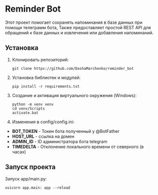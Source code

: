 # Reminder Bot

Этот проект помогает сохранять напоминания в базе данных при помощи телеграмм бота, 
Также предоставляет простой REST API для обращений к базе данных и извлечения или добавления напоминаний.



## Установка

1. Клонировать репозиторий:
    ```shell
   git clone https://github.com/DashaMarchenko/reminder_bot
   
2. Установка библиотек и модулей:
    ```shell
   pip install -r requirements.txt

3. Создание и активация виртуального окружения (Windows):
    ```shell
   python -m venv venv
   cd venv/Scripts
   activate.bat
   
4. Изменения в config/config.ini:
* **BOT_TOKEN** - Токен бота полученный у @BotFather
* **HOST_URL** - ссылка на домен
* **ADMIN_ID** - ID администратора бота telegram
* **TIMEDELTA** - Отклонение локального времени от северного (в часах)

## Запуск проекта

Запуск app/main.py:
```shell
uvicorn app.main: app --reload
```

